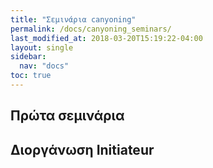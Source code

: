 ```yaml
---
title: "Σεμινάρια canyoning"
permalink: /docs/canyoning_seminars/
last_modified_at: 2018-03-20T15:19:22-04:00
layout: single
sidebar: 
  nav: "docs"
toc: true
---
```


## Πρώτα σεμινάρια

## Διοργάνωση Initiateur
